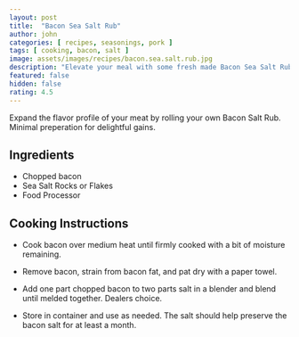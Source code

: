 ```yaml
---
layout: post
title:  "Bacon Sea Salt Rub"
author: john
categories: [ recipes, seasonings, pork ]
tags: [ cooking, bacon, salt ]
image: assets/images/recipes/bacon.sea.salt.rub.jpg
description: "Elevate your meal with some fresh made Bacon Sea Salt Rub."
featured: false
hidden: false
rating: 4.5
---
```


Expand the flavor profile of your meat by rolling your own Bacon Salt Rub.  Minimal preperation for delightful gains.

## Ingredients

- Chopped bacon
- Sea Salt Rocks or Flakes
- Food Processor

## Cooking Instructions

- Cook bacon over medium heat until firmly cooked with a bit of moisture remaining.

- Remove bacon, strain from bacon fat, and pat dry with a paper towel.

- Add one part chopped bacon to two parts salt in a blender and blend until melded together.  Dealers choice.

- Store in container and use as needed.  The salt should help preserve the bacon salt for at least a month.
